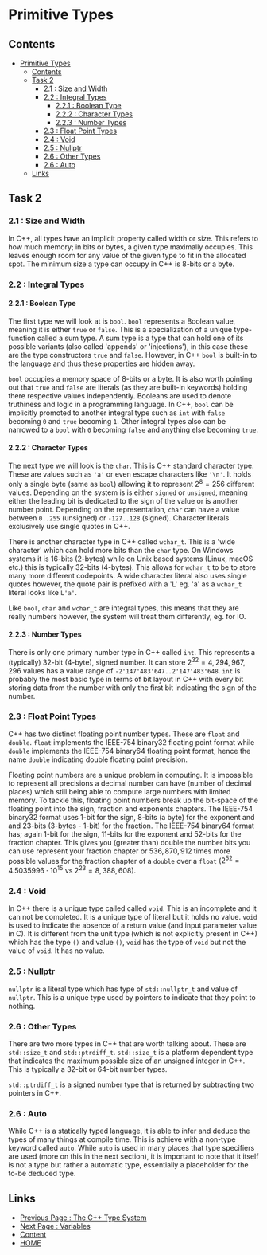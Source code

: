 # Primitive Types

## Contents

- [Primitive Types](#primitive-types)
  - [Contents](#contents)
  - [Task 2](#task-2)
    - [2.1 : Size and Width](#21--size-and-width)
    - [2.2 : Integral Types](#22--integral-types)
      - [2.2.1 : Boolean Type](#221--boolean-type)
      - [2.2.2 : Character Types](#222--character-types)
      - [2.2.3 : Number Types](#223--number-types)
    - [2.3 : Float Point Types](#23--float-point-types)
    - [2.4 : Void](#24--void)
    - [2.5 : Nullptr](#25--nullptr)
    - [2.6 : Other Types](#26--other-types)
    - [2.6 : Auto](#26--auto)
  - [Links](#links)

## Task 2

### 2.1 : Size and Width

In C++, all types have an implicit property called width or size. This refers to how much memory; in bits or bytes, a given type maximally occupies. This leaves enough room for any value of the given type to fit in the allocated spot. The minimum size a type can occupy in C++ is 8-bits or a byte.

### 2.2 : Integral Types

#### 2.2.1 : Boolean Type

The first type we will look at is `bool`. `bool` represents a Boolean value, meaning it is either `true` or `false`. This is a specialization of a unique type-function called a sum type. A sum type is a type that can hold one of its possible variants (also called 'appends' or 'injections'), in this case these are the type constructors `true` and `false`. However, in C++ `bool` is built-in to the language and thus these properties are hidden away.

`bool` occupies a memory space of 8-bits or a byte. It is also worth pointing out that `true` and `false` are literals (as they are built-in keywords) holding there respective values independently. Booleans are used to denote truthiness and logic in a programming language. In C++, `bool` can be implicitly promoted to another integral type such as `int` with `false` becoming `0` and `true` becoming `1`. Other integral types also can be narrowed to a `bool` with `0` becoming `false` and anything else becoming `true`.

#### 2.2.2 : Character Types

The next type we will look is the `char`. This is C++ standard character type. These are values such as `'a'` or even escape characters like `'\n'`. It holds only a single byte (same as `bool`) allowing it to represent $2^8 = 256$ different values. Depending on the system is is either `signed` or `unsigned`, meaning either the leading bit is dedicated to the sign of the value or is another number point. Depending on the representation, `char` can have a value between `0..255` (unsigned) or `-127..128` (signed). Character literals exclusively use single quotes in C++.

There is another character type in C++ called `wchar_t`. This is a 'wide character' which can hold more bits than the `char` type. On Windows systems it is 16-bits (2-bytes) while on Unix based systems (Linux, macOS etc.) this is typically 32-bits (4-bytes). This allows for `wchar_t` to be to store many more different codepoints. A wide character literal also uses single quotes however, the quote pair is prefixed with a 'L' eg. 'a' as a `wchar_t` literal looks like `L'a'`.

Like `bool`, `char` and `wchar_t` are integral types, this means that they are really numbers however, the system will treat them differently, eg. for IO.

#### 2.2.3 : Number Types

There is only one primary number type in C++ called `int`. This represents a (typically) 32-bit (4-byte), signed number. It can store $2^{32} = 4,294,967,296$ values has a value range of `-2'147'483'647..2'147'483'648`. `int` is probably the most basic type in terms of bit layout in C++ with every bit storing data from the number with only the first bit indicating the sign of the number.

### 2.3 : Float Point Types

C++ has two distinct floating point number types. These are `float` and `double`. `float` implements the IEEE-754 binary32 floating point format while `double` implements the IEEE-754 binary64 floating point format, hence the name `double` indicating double floating point precision.

Floating point numbers are a unique problem in computing. It is impossible to represent all precisions a decimal number can have (number of decimal places) which still being able to compute large numbers with limited memory. To tackle this, floating point numbers break up the bit-space of the floating point into the sign, fraction and exponents chapters. The IEEE-754 binary32 format uses 1-bit for the sign, 8-bits (a byte) for the exponent and and 23-bits (3-bytes - 1-bit) for the fraction. The IEEE-754 binary64 format has; again 1-bit for the sign, 11-bits for the exponent and 52-bits for the fraction chapter. This gives you (greater than) double the number bits you can use represent your fraction chapter or $536,870,912$ times more possible values for the fraction chapter of a `double` over a `float` ($2^{52}=4.5035996\cdot10^{15}$ vs $2^{23}=8,388,608$).

### 2.4 : Void

In C++ there is a unique type called called `void`. This is an incomplete and it can not be completed. It is a unique type of literal but it holds no value. `void` is used to indicate the absence of a return value (and input parameter value in C). It is different from the unit type (which is not explicitly present in C++) which has the type `()` and value `()`, `void` has the type of `void` but not the value of `void`. It has no value.

### 2.5 : Nullptr

`nullptr` is a literal type which has type of `std::nullptr_t` and value of `nullptr`. This is a unique type used by pointers to indicate that they point to nothing.

### 2.6 : Other Types

There are two more types in C++ that are worth talking about. These are `std::size_t` and `std::ptrdiff_t`. `std::size_t` is a platform dependent type that indicates the maximum possible size of an unsigned integer in C++. This is typically a 32-bit or 64-bit number types.

`std::ptrdiff_t` is a signed number type that is returned by subtracting two pointers in C++.

### 2.6 : Auto

While C++ is a statically typed language, it is able to infer and deduce the types of many things at compile time. This is achieve with a non-type keyword called `auto`. While `auto` is used in many places that type specifiers are used (more on this in the next section), it is important to note that it itself is not a type but rather a automatic type, essentially a placeholder for the to-be deduced type.

## Links

- [Previous Page : The C++ Type System](/content/chapter2/tasks/typesystem.md)
- [Next Page : Variables](/content/chapter2/tasks/variables.md)
- [Content](/content/README.md)
- [HOME](/README.md)
